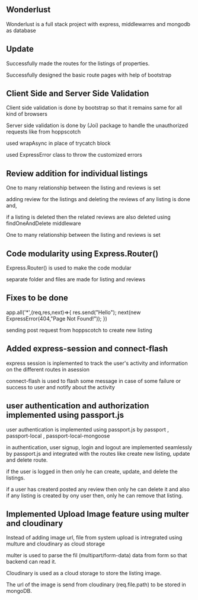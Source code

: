 ## Wonderlust

Wonderlust is a full stack project with express, middlewarres and mongodb as database

## Update

Successfully made the routes for the listings of properties.

Successfully designed the basic route pages with help of bootstrap

## Client Side and Server Side Validation

Client side validation is done by bootstrap so that it remains same for all kind of browsers

Server side validation is done by (Joi) package to handle the unauthorized requests like from hoppscotch

used wrapAsync in place of trycatch block

used ExpressError class to throw the customized errors

## Review addition for individual listings

One to many relationship between the listing and reviews is set

adding review for the listings and deleting the reviews of any listing is done and, 

if a listing is deleted then the related reviews are also deleted using findOneAndDelete middleware 

One to many relationship between the listing and reviews is set

## Code modularity using Express.Router()

Express.Router() is used to make the code modular

separate folder and files are made for listing and reviews

## Fixes to be done

app.all('*',(req,res,next)=>{
    res.send("Hello");
    next(new ExpressError(404,"Page Not Found!"));
})

sending post request from hoppscotch to create new listing

## Added express-session and connect-flash

express session is inplemented to track the user's activity and information on the different routes in asession

connect-flash is used to flash some message in case of some failure or success to user and notify about the activity

## user authentication and authorization implemented using passport.js

user authentication is implemented using passport.js
by passport , passport-local , passport-local-mongoose

in authentication, user signup, login and logout are implemented seamlessly by passport.js and integrated with the routes like create new listing, update and delete route.

if the user is logged in then only he can create, update, and delete the listings.

if a user has createrd posted any review then only he can delete it and also if any listing is created by ony user then, only he can remove that listing.

## Implemented Upload Image feature using multer and cloudinary

Instead of adding image url, file from system upload is intregrated using multure and cloudinary as cloud storage

multer is used to parse the fil (multipart/form-data) data from form so that backend can read it.

Cloudinary is used as a cloud storage to store the listing image.

The url of the image is send from cloudinary (req.file.path) to be stored in mongoDB.

<!-- implemented full stack framework using MVC framework (to mension in resume) -->